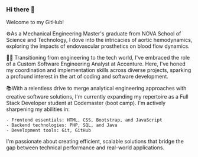 ### Hi there 👋
Welcome to my GitHub!

⚙️As a Mechanical Engineering Master's graduate from NOVA School of Science and Technology, I dove into the intricacies of aortic hemodynamics, exploring the impacts of endovascular prosthetics on blood flow dynamics.

👩‍💻 Transitioning from engineering to the tech world, I've embraced the role of a Custom Software Engineering Analyst at Accenture. Here, I've honed my coordination and implementation skills across diverse projects, sparking a profound interest in the art of coding and software development.

📚With a relentless drive to merge analytical engineering approaches with creative software solutions, I'm currently expanding my repertoire as a Full Stack Developer student at Codemaster (boot camp). I'm actively sharpening my abilities in:

    - Frontend essentials: HTML, CSS, Bootstrap, and JavaScript
    - Backend technologies: PHP, SQL, and Java
    - Development tools: Git, GitHub
   
I'm passionate about creating efficient, scalable solutions that bridge the gap between technical performance and real-world applications. 
<!--
Feel free to explore my repositories and join me on this journey of continuous learning and development!"

**GreenMangoYellowMango/GreenMangoYellowMango** is a ✨ _special_ ✨ repository because its `README.md` (this file) appears on your GitHub profile.

Here are some ideas to get you started:

- 🔭 I’m currently working on ...
- 🌱 I’m currently learning ...
- 👯 I’m looking to collaborate on ...
- 🤔 I’m looking for help with ...
- 💬 Ask me about ...
- 📫 How to reach me: ...
- 😄 Pronouns: ...
- ⚡ Fun fact: ...
-->
